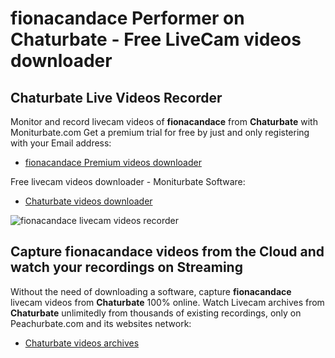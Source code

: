 # fionacandace Performer on Chaturbate - Free LiveCam videos downloader

## Chaturbate Live Videos Recorder

Monitor and record livecam videos of **fionacandace** from **Chaturbate** with Moniturbate.com
Get a premium trial for free by just and only registering with your Email address:
* [fionacandace Premium videos downloader](https://moniturbate.com/request-demo-licence-key.html)

Free livecam videos downloader - Moniturbate Software:
* [Chaturbate videos downloader](https://moniturbate.com/moniturbate-download-software.html)

![fionacandace livecam videos recorder](https://peachurnet.com/templates/moniturbate-software.png)


## Capture fionacandace videos from the Cloud and watch your recordings on Streaming

Without the need of downloading a software, capture **fionacandace** livecam videos from **Chaturbate** 100% online.
Watch Livecam archives from **Chaturbate** unlimitedly from thousands of existing recordings, only on Peachurbate.com and its websites network:
* [Chaturbate videos archives](https://peachurnet.com/)